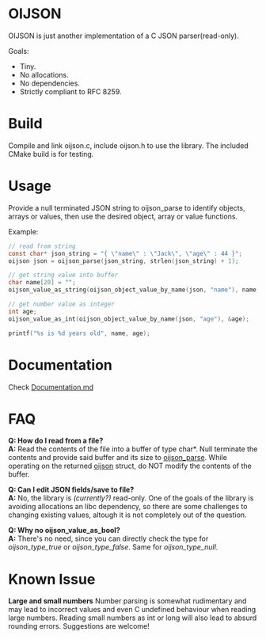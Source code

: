 # OIJSON
OIJSON is just another implementation of a C JSON parser(read-only).

Goals:
- Tiny.
- No allocations.
- No dependencies.
- Strictly compliant to RFC 8259.

# Build
Compile and link oijson.c, include oijson.h to use the library. The included CMake build is for testing.

# Usage
Provide a null terminated JSON string to oijson_parse to identify objects, arrays or values, then use the desired object, array or value functions.

Example:
```C
// read from string
const char* json_string = "{ \"name\" : \"Jack\", \"age\" : 44 }";
oijson json = oijson_parse(json_string, strlen(json_string) + 1);

// get string value into buffer
char name[20] = "";
oijson_value_as_string(oijson_object_value_by_name(json, "name"), name, 20);

// get number value as integer
int age;
oijson_value_as_int(oijson_object_value_by_name(json, "age"), &age);

printf("%s is %d years old", name, age);
```

# Documentation
Check [Documentation.md](Documentation.md)

# FAQ

**Q: How do I read from a file?**<br>
**A:** Read the contents of the file into a buffer of type char*. Null terminate the contents and provide said buffer and its size to [oijson_parse](Documentation.md#oijson_parse). While operating on the returned [oijson](Documentation.md#oijson) struct, do NOT modify the contents of the buffer.

**Q: Can I edit JSON fields/save to file?**<br>
**A:** No, the library is *(currently?)* read-only. One of the goals of the library is avoiding allocations an libc dependency, so there are some challenges to changing existing values, altough it is not completely out of the question.

**Q: Why no oijson_value_as_bool?**<br>
**A:** There's no need, since you can directly check the type for *oijson_type_true* or *oijson_type_false*. Same for *oijson_type_null*.

# Known Issue

**Large and small numbers**
Number parsing is somewhat rudimentary and may lead to incorrect values and even C undefined behaviour when reading large numbers. Reading small numbers as int or long will also lead to absurd rounding errors. Suggestions are welcome!
